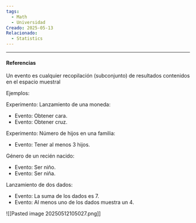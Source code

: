 ```yaml
---
tags:
  - Math
  - Universidad
Creado: 2025-05-13
Relacionado:
  - Statistics
---
```




---
#### Referencias

Un evento es cualquier recopilación (subconjunto) de resultados contenidos en el espacio muestral

Ejemplos:

Experimento: Lanzamiento de una moneda:
- Evento: Obtener cara.
- Evento: Obtener cruz.

Experimento: Número de hijos en una familia:
- Evento: Tener al menos 3 hijos.

Género de un recién nacido:
- Evento: Ser niño.
- Evento: Ser niña.

Lanzamiento de dos dados:
- Evento: La suma de los dados es 7.
- Evento: Al menos uno de los dados muestra un 4.

![[Pasted image 20250512105027.png]]